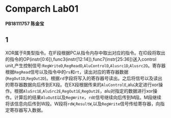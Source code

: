 # Comparch Lab01
**PB18111757 陈金宝**
## 1
XOR属于R类型指令。在IF段根据PC从指令内存中取出对应的指令。在ID段将取出的指令的OP(instr[0:6]),func3(instr[12:14]),func7(instr[25:36])送入control unit,产生控制信号:`RegWriteD`,`RegReadD`,`AluControlD`,`Alusrc1D`,`Alusrc2D`。寄存器根据`RegRead`信号以及指令中的`rs`和`rt`，读出对应的寄存器数据(`RegOut1D`,`RegOut2D`)。根据`rd`字段将写入的寄存器号读出。之后将信号以及读出的寄存器数据向后传到EX段。在EX段根据传来的`AluControlE`,alu决定进行xor操作。根据`AluSrc1E`,`AluSrc2E`,`RegOut1E`,`RegOut2E`，alu对指定的数据进行xor操作。计算后的结果`AluOutE`以及`RegWrite`，`rdE`信号继续向后传到M段。M段继续将该信息向后传到W段。W段将`rdW`,`ResultW`,以及`RegWrite`信号传给寄存器，向指定寄存器写入数据。